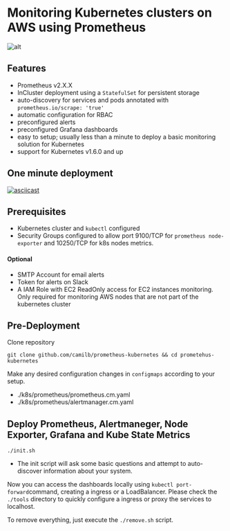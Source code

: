 # Monitoring Kubernetes  clusters on AWS using Prometheus


![alt](https://www.camil.org/content/images/2017/cluster.png)

## Features
* Prometheus v2.X.X
* InCluster deployment using a `StatefulSet` for persistent storage
* auto-discovery for services and pods annotated with `prometheus.io/scrape: 'true'`
* automatic configuration for RBAC
* preconfigured alerts
* preconfigured Grafana dashboards
* easy to setup; usually less than a minute to deploy a basic monitoring solution for Kubernetes
* support for Kubernetes v1.6.0 and up

## One minute deployment
[![asciicast](https://asciinema.org/a/QdIFKxowJ9XOSpS9QYuGI23J5.png)](https://asciinema.org/a/QdIFKxowJ9XOSpS9QYuGI23J5)


## Prerequisites

* Kubernetes cluster and `kubectl` configured
* Security Groups configured to allow port 9100/TCP for `prometheus node-exporter` and 10250/TCP for k8s nodes metrics.

#### Optional
* SMTP Account for email alerts
* Token for alerts on Slack
* A IAM Role with EC2 ReadOnly access for EC2 instances monitoring. Only required for monitoring AWS nodes that are not part of the kubernetes cluster



## Pre-Deployment

Clone repository

    git clone github.com/camilb/prometheus-kubernetes && cd prometehus-kubernetes

Make any desired configuration changes in `configmaps` according to your setup.
* ./k8s/prometheus/prometheus.cm.yaml
* ./k8s/prometheus/alertmanager.cm.yaml


## Deploy Prometheus, Alertmaneger, Node Exporter, Grafana and Kube State Metrics

    ./init.sh

* The init script will ask some basic questions and attempt to auto-discover information about your system.


Now you can access the dashboards locally using `kubectl port-forward`command, creating a ingress or a LoadBalancer. Please check the `./tools` directory to quickly configure a ingress or proxy the services to localhost.

To remove everything, just execute the `./remove.sh` script.
